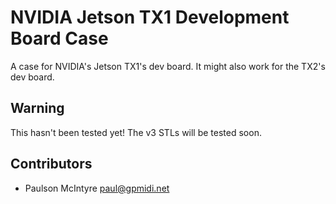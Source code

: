 # NVIDIA Jetson TX1 Development Board Case
A case for NVIDIA's Jetson TX1's dev board. It might also work for the TX2's dev board. 

## Warning
This hasn't been tested yet! The v3 STLs will be tested soon. 

## Contributors
* Paulson McIntyre <paul@gpmidi.net>
